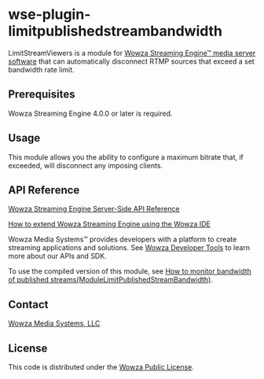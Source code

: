 # wse-plugin-limitpublishedstreambandwidth
LimitStreamViewers is a module for [Wowza Streaming Engine™ media server software](https://www.wowza.com/products/streaming-engine) that can automatically disconnect RTMP sources that exceed a set bandwidth rate limit.

## Prerequisites

Wowza Streaming Engine 4.0.0 or later is required.

## Usage

This module allows you the ability to configure a maximum bitrate that, if exceeded, will disconnect any imposing clients.

## API Reference

[Wowza Streaming Engine Server-Side API Reference](https://www.wowza.com/resources/WowzaStreamingEngine_ServerSideAPI.pdf)

[How to extend Wowza Streaming Engine using the Wowza IDE](https://www.wowza.com/forums/content.php?759-How-to-extend-Wowza-Streaming-Engine-using-the-Wowza-IDE)

Wowza Media Systems™ provides developers with a platform to create streaming applications and solutions. See [Wowza Developer Tools](https://www.wowza.com/resources/developers) to learn more about our APIs and SDK.

To use the compiled version of this module, see [How to monitor bandwidth of published streams(ModuleLimitPublishedStreamBandwidth)](https://www.wowza.com/forums/content.php?231-How-to-monitor-bandwidth-of-published-streams-(ModuleLimitPublishedStreamBandwidth)).

## Contact

[Wowza Media Systems, LLC](https://www.wowza.com/contact)

## License

This code is distributed under the [Wowza Public License](https://github.com/WowzaMediaSystems/[jar-file-name]/blob/master/LICENSE.txt).
